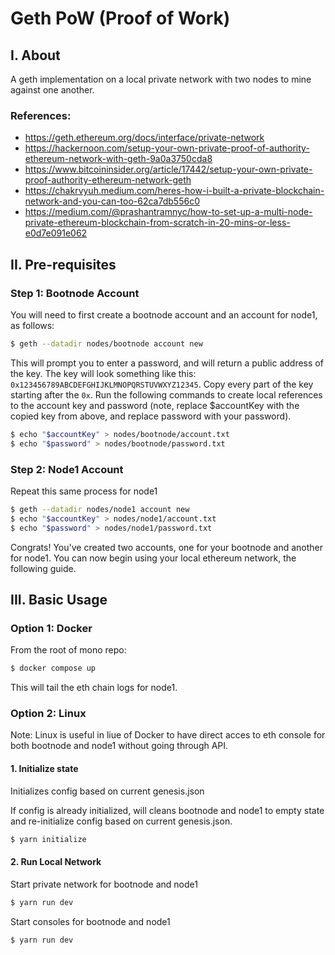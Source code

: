 # Geth PoW (Proof of Work)

## I. About

A geth implementation on a local private network with two nodes to mine against one another.

### References:
 * https://geth.ethereum.org/docs/interface/private-network
 * https://hackernoon.com/setup-your-own-private-proof-of-authority-ethereum-network-with-geth-9a0a3750cda8
 * https://www.bitcoininsider.org/article/17442/setup-your-own-private-proof-authority-ethereum-network-geth
 * https://chakrvyuh.medium.com/heres-how-i-built-a-private-blockchain-network-and-you-can-too-62ca7db556c0
 * https://medium.com/@prashantramnyc/how-to-set-up-a-multi-node-private-ethereum-blockchain-from-scratch-in-20-mins-or-less-e0d7e091e062

## II. Pre-requisites

### Step 1: Bootnode Account
You will need to first create a bootnode account and an account for node1, as follows:

```bash
$ geth --datadir nodes/bootnode account new
```

This will prompt you to enter a password, and will return a public address of the key. The key will look something like this: `0x123456789ABCDEFGHIJKLMNOPQRSTUVWXYZ12345`. Copy every part of the key starting after the `0x`. Run the following commands to create local references to the account key and password (note, replace $accountKey with the copied key from above, and replace password with your password).

```bash
$ echo "$accountKey" > nodes/bootnode/account.txt
$ echo "$password" > nodes/bootnode/password.txt
```

### Step 2: Node1 Account

Repeat this same process for node1

```bash
$ geth --datadir nodes/node1 account new
$ echo "$accountKey" > nodes/node1/account.txt
$ echo "$password" > nodes/node1/password.txt
```

Congrats! You've created two accounts, one for your bootnode and another for node1. You can now begin using your local ethereum network, the following guide.

## III. Basic Usage

### Option 1: Docker

From the root of mono repo:

```bash
$ docker compose up
```

This will tail the eth chain logs for node1.

### Option 2: Linux

Note: Linux is useful in liue of Docker to have direct acces to eth console for both bootnode and node1 without going through API.

#### 1. Initialize state

Initializes config based on current genesis.json

If config is already initialized, will cleans bootnode and node1 to empty state and re-initialize config based on current genesis.json.
```bash
$ yarn initialize
```

#### 2. Run Local Network

Start private network for bootnode and node1
```bash
$ yarn run dev
```

Start consoles for bootnode and node1
```bash
$ yarn run dev
```
